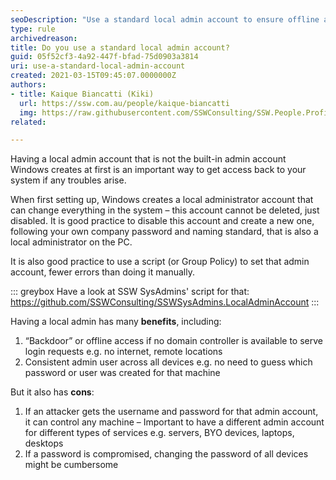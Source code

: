 ```yaml
---
seoDescription: "Use a standard local admin account to ensure offline access and consistent administration across all devices while maintaining security and minimizing password changes."
type: rule
archivedreason:
title: Do you use a standard local admin account?
guid: 05f52cf3-4a92-447f-bfad-75d0903a3814
uri: use-a-standard-local-admin-account
created: 2021-03-15T09:45:07.0000000Z
authors:
- title: Kaique Biancatti (Kiki)
  url: https://ssw.com.au/people/kaique-biancatti
  img: https://raw.githubusercontent.com/SSWConsulting/SSW.People.Profiles/main/Kaique-Biancatti/Images/Kaique-Biancatti-Profile.jpg
related:

---
```


Having a local admin account that is not the built-in admin account Windows creates at first is an important way to get access back to your system if any troubles arise.

<!--endintro-->

When first setting up, Windows creates a local administrator account that can change everything in the system – this account cannot be deleted, just disabled. It is good practice to disable this account and create a new one, following your own company password and naming standard, that is also a local administrator on the PC.
 
It is also good practice to use a script (or Group Policy) to set that admin account, fewer errors than doing it manually.

::: greybox
Have a look at SSW SysAdmins' script for that: https://github.com/SSWConsulting/SSWSysAdmins.LocalAdminAccount
:::

Having a local admin has many **benefits**, including:
1. “Backdoor” or offline access if no domain controller is available to serve login requests e.g. no internet, remote locations
2. Consistent admin user across all devices e.g. no need to guess which password or user was created for that machine
 
But it also has **cons**:
1. If an attacker gets the username and password for that admin account, it can control any machine – Important to have a different admin account for different types of services e.g. servers, BYO devices, laptops, desktops 
2. If a password is compromised, changing the password of all devices might be cumbersome
